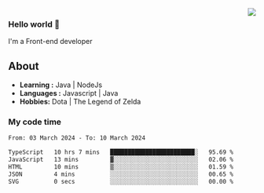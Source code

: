 <img align='right' src="https://github-readme-stats.vercel.app/api?username=jumodada&show_icons=true&theme=vue">

### Hello world 👋

I'm a Front-end developer 
    
## About
-  **Learning :** Java | NodeJs
-  **Languages :** Javascript | Java
-  **Hobbies:** Dota | The Legend of Zelda

### My code time

<!--START_SECTION:waka-->

```txt
From: 03 March 2024 - To: 10 March 2024

TypeScript   10 hrs 7 mins   ████████████████████████░   95.69 %
JavaScript   13 mins         ▓░░░░░░░░░░░░░░░░░░░░░░░░   02.06 %
HTML         10 mins         ▒░░░░░░░░░░░░░░░░░░░░░░░░   01.59 %
JSON         4 mins          ░░░░░░░░░░░░░░░░░░░░░░░░░   00.65 %
SVG          0 secs          ░░░░░░░░░░░░░░░░░░░░░░░░░   00.00 %
```

<!--END_SECTION:waka-->
